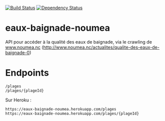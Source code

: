 [![Build Status](https://travis-ci.org/adriens/eaux-baignade-noumea.svg?branch=master)](https://travis-ci.org/adriens/eaux-baignade-noumea)
[![Dependency Status](https://beta.gemnasium.com/badges/github.com/adriens/eaux-baignade-noumea.svg)](https://beta.gemnasium.com/projects/github.com/adriens/eaux-baignade-noumea)

# eaux-baignade-noumea

API pour accéder à la qualité des eaux de baignade, via le crawling de www.noumea.nc (http://www.noumea.nc/actualites/qualite-des-eaux-de-baignade-0)

# Endpoints

```
/plages
/plages/{plageId}
```

Sur Heroku :

```
https://eaux-baignade-noumea.herokuapp.com/plages
https://eaux-baignade-noumea.herokuapp.com/plages/{plageId}
```